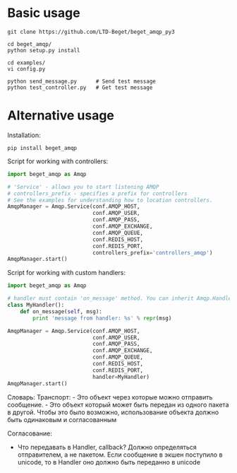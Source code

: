 Basic usage
============

    git clone https://github.com/LTD-Beget/beget_amqp_py3

    cd beget_amqp/
    python setup.py install

    cd examples/
    vi config.py

    python send_message.py      # Send test message
    python test_controller.py   # Get test message


Alternative usage
============
Installation:

    pip install beget_amqp

Script for working with controllers:
```python
import beget_amqp as Amqp

# 'Service' - allows you to start listening AMQP
# controllers_prefix - specifies a prefix for controllers
# See the examples for understanding how to location controllers.
AmqpManager = Amqp.Service(conf.AMQP_HOST,
                           conf.AMQP_USER,
                           conf.AMQP_PASS,
                           conf.AMQP_EXCHANGE,
                           conf.AMQP_QUEUE,
                           conf.REDIS_HOST,
                           conf.REDIS_PORT,
                           controllers_prefix='controllers_amqp')
AmqpManager.start()
```

Script for working with custom handlers:
```python
import beget_amqp as Amqp

# handler must contain 'on_message' method. You can inherit Amqp.Handler
class MyHandler():
    def on_message(self, msg):
        print 'message from handler: %s' % repr(msg)

AmqpManager = Amqp.Service(conf.AMQP_HOST,
                           conf.AMQP_USER,
                           conf.AMQP_PASS,
                           conf.AMQP_EXCHANGE,
                           conf.AMQP_QUEUE,
                           conf.REDIS_HOST,
                           conf.REDIS_PORT,
                           handler=MyHandler)
AmqpManager.start()
```

Словарь:
  Транспорт:
      - Это объект через которые можно отправить сообщение.
      - Это объект который может быть передан из одного пакета в другой. Чтобы это было возможно, использование объекта должно быть одинаковым и согласованным


Согласование:
  - Что передавать в Handler, callback? Должно определяться отправителем, а не пакетом. Если сообщение в экшен поступило в unicode, то в Handler оно должно быть переданно в unicode
